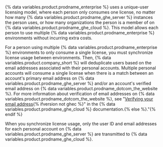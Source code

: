{% data variables.product.prodname_enterprise %} uses a unique-user licensing model, where each person only consumes one license, no matter how many {% data variables.product.prodname_ghe_server %} instances the person uses, or how many organizations the person is a member of on {% data variables.product.prodname_ghe_cloud %}. This model allows each person to use multiple {% data variables.product.prodname_enterprise %} environments without incurring extra costs.  

For a person using multiple {% data variables.product.prodname_enterprise %} environments to only consume a single license, you must synchronize license usage between environments. Then, {% data variables.product.company_short %} will deduplicate users based on the email addresses associated with their personal accounts. Multiple personal accounts will consume a single license when there is a match between an account's primary email address on {% data variables.product.prodname_ghe_server %} and/or an account's verified email address on {% data variables.product.prodname_dotcom_the_website %}. For more information about verification of email addresses on {% data variables.product.prodname_dotcom_the_website %}, see "[Verifying your email address](/enterprise-cloud@latest/get-started/signing-up-for-github/verifying-your-email-address){% ifversion not ghec %}" in the {% data variables.product.prodname_ghe_cloud %} documentation.{% else %}."{% endif %}

When you synchronize license usage, only the user ID and email addresses for each personal account on {% data variables.product.prodname_ghe_server %} are transmitted to {% data variables.product.prodname_ghe_cloud %}.